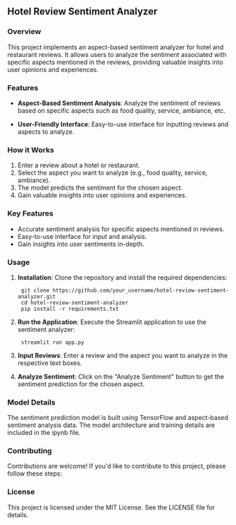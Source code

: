
## Hotel Review Sentiment Analyzer

### Overview
This project implements an aspect-based sentiment analyzer for hotel and restaurant reviews. It allows users to analyze the sentiment associated with specific aspects mentioned in the reviews, providing valuable insights into user opinions and experiences.

### Features
- **Aspect-Based Sentiment Analysis**: Analyze the sentiment of reviews based on specific aspects such as food quality, service, ambiance, etc.

- **User-Friendly Interface**: Easy-to-use interface for inputting reviews and aspects to analyze.

### How it Works
1. Enter a review about a hotel or restaurant.
2. Select the aspect you want to analyze (e.g., food quality, service, ambiance).
3. The model predicts the sentiment for the chosen aspect.
4. Gain valuable insights into user opinions and experiences.
   
### Key Features
- Accurate sentiment analysis for specific aspects mentioned in reviews.
- Easy-to-use interface for input and analysis.
- Gain insights into user sentiments in-depth.

### Usage
1. **Installation**: Clone the repository and install the required dependencies:

        
        git clone https://github.com/your_username/hotel-review-sentiment-analyzer.git
        cd hotel-review-sentiment-analyzer
        pip install -r requirements.txt
2. **Run the Application**: Execute the Streamlit application to use the sentiment analyzer:


        streamlit run app.py
3. **Input Reviews**: Enter a review and the aspect you want to analyze in the respective text boxes.

4. **Analyze Sentiment**: Click on the "Analyze Sentiment" button to get the sentiment prediction for the chosen aspect.

### Model Details
The sentiment prediction model is built using TensorFlow and aspect-based sentiment analysis data. The model architecture and training details are included in the ipynb file.


### Contributing
Contributions are welcome! If you'd like to contribute to this project, please follow these steps:

   
### License
This project is licensed under the MIT License. See the LICENSE file for details.
